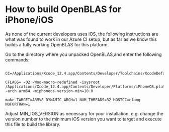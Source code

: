 # How to build OpenBLAS for iPhone/iOS

As none of the current developers uses iOS, the following instructions are what was found to work in our Azure CI setup, but as far as we know this builds a fully working OpenBLAS for this platform.

Go to the directory where you unpacked OpenBLAS,and enter the following commands:
```
     CC=/Applications/Xcode_12.4.app/Contents/Developer/Toolchains/XcodeDefault.xctoolchain/usr/bin/clang

CFLAGS= -O2 -Wno-macro-redefined -isysroot /Applications/Xcode_12.4.app/Contents/Developer/Platforms/iPhoneOS.platform/Developer/SDKs/iPhoneOS14.4.sdk -arch arm64 -miphoneos-version-min=10.0

make TARGET=ARMV8 DYNAMIC_ARCH=1 NUM_THREADS=32 HOSTCC=clang NOFORTRAN=1
```
Adjust MIN_IOS_VERSION as necessary for your installation, e.g. change the version number
to the minimum iOS version you want to target and execute this file to build the library.